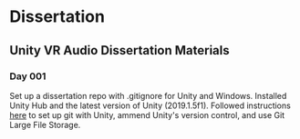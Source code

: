 # Dissertation
Unity VR Audio Dissertation Materials
---
### Day 001
Set up a dissertation repo with .gitignore for Unity and Windows. Installed Unity Hub and the latest version of Unity (2019.1.5f1). Followed instructions [here](https://thoughtbot.com/blog/how-to-git-with-unity) to set up git with Unity, ammend Unity's version control, and use Git Large File Storage.
